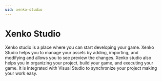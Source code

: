 ```yaml
---
uid: xenko-studio
---
```


# Xenko Studio

Xenko studio is a place where you can start developing your game. Xenko Studio helps you to manage your assets by adding, importing, and modifying and allows you to see preview the changes. Xenko studio also helps you in organizing your project, build your game, and executing your game. It is integrated with Visual Studio to synchronize your project making your work easy.
